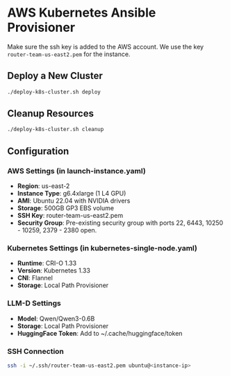 # AWS Kubernetes Ansible Provisioner

Make sure the ssh key is added to the AWS account. We use the key `router-team-us-east2.pem` for the instance.

## Deploy a New Cluster

```bash
./deploy-k8s-cluster.sh deploy
```

## Cleanup Resources

```bash
./deploy-k8s-cluster.sh cleanup
```


## Configuration

### AWS Settings (in launch-instance.yaml)
- **Region**: us-east-2
- **Instance Type**: g6.4xlarge (1 L4 GPU)
- **AMI**: Ubuntu 22.04 with NVIDIA drivers
- **Storage**: 500GB GP3 EBS volume
- **SSH Key**: router-team-us-east2.pem
- **Security Group**: Pre-existing security group with ports 22, 6443, 10250 - 10259, 2379 - 2380 open.

### Kubernetes Settings (in kubernetes-single-node.yaml)
- **Runtime**: CRI-O 1.33
- **Version**: Kubernetes 1.33
- **CNI**: Flannel
- **Storage**: Local Path Provisioner

### LLM-D Settings
- **Model**: Qwen/Qwen3-0.6B
- **Storage**: Local Path Provisioner
- **HuggingFace Token**: Add to ~/.cache/huggingface/token

### SSH Connection
```bash
ssh -i ~/.ssh/router-team-us-east2.pem ubuntu@<instance-ip>
```
